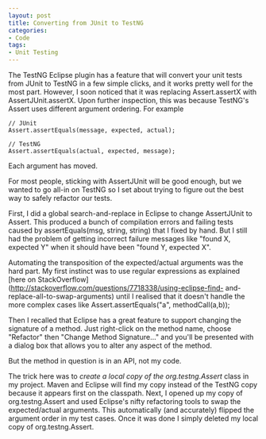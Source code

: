 ```yaml
---
layout: post
title: Converting from JUnit to TestNG
categories:
- Code
tags: 
- Unit Testing
---
```


The TestNG Eclipse plugin has a feature that will convert your unit tests from
JUnit to TestNG in a few simple clicks, and it works pretty well for the most
part. However, I soon noticed that it was replacing Assert.assertX with
AssertJUnit.assertX. Upon further inspection, this was because TestNG's Assert
uses different argument ordering. For example  

    // JUnit  
    Assert.assertEquals(message, expected, actual);

    // TestNG  
    Assert.assertEquals(actual, expected, message);  

Each argument has moved.

For most people, sticking with AssertJUnit will be good enough, but we wanted
to go all-in on TestNG so I set about trying to figure out the best way to
safely refactor our tests.

First, I did a global search-and-replace in Eclipse to change AssertJUnit to
Assert. This produced a bunch of compilation errors and failing tests caused
by assertEquals(msg, string, string) that I fixed by hand. But I still had the
problem of getting incorrect failure messages like "found X, expected Y" when
it should have been "found Y, expected X".

Automating the transposition of the expected/actual arguments was the hard
part. My first instinct was to use regular expressions as explained [here on
StackOverflow](http://stackoverflow.com/questions/7718338/using-eclipse-find-
and-replace-all-to-swap-arguments) until I realised that it doesn't handle the
more complex cases like Assert.assertEquals("a", methodCall(a,b));

Then I recalled that Eclipse has a great feature to support changing the
signature of a method. Just right-click on the method name, choose "Refactor"
then "Change Method Signature..." and you'll be presented with a dialog box
that allows you to alter any aspect of the method.

But the method in question is in an API, not my code.

The trick here was to _create a local copy of the org.testng.Assert_ class in
my project. Maven and Eclipse will find my copy instead of the TestNG copy
because it appears first on the classpath. Next, I opened up my copy of
org.testng.Assert and used Eclipse's nifty refactoring tools to swap the
expected/actual arguments. This automatically (and accurately) flipped the
argument order in my test cases. Once it was done I simply deleted my local
copy of org.testng.Assert.

